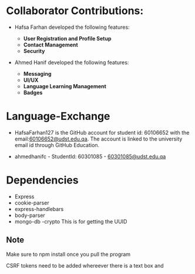 
# Collaborator Contributions:
- Hafsa Farhan developed the following features:                                
  - **User Registration and Profile Setup**
  - **Contact Management**
  - **Security**
  
- Ahmed Hanif developed the following features:
   - **Messaging**
   - **UI/UX**
   - **Language Learning Management**
   - **Badges**


# Language-Exchange
- HafsaFarhan127 is the GitHub account for student id: 60106652 with the email:60106652@udst.edu.qa.
The account is linked to the university email id through GitHub Education.

- ahmedhanifc - StudentId: 60301085 - 60301085@udst.edu.qa

# Dependencies
- Express
- cookie-parser
- express-handlebars
- body-parser
- mongo-db
-crypto 
   This is for getting the UUID
## Note
Make sure to npm install once you pull the program

CSRF tokens need to be added whereever there is a text box and <script> tag can be passed through

##Business Rules
-BUSINESS RULE:When userA adds userB as friend,in userB's contacts list-userA gets added as well

-BUSINESS RULE: USERS MUST UPLOAD PROFILE PICTURES,THERE WILL BE NO DEFAULT FOR THEM.we want personlized profiles and visible ones.

-BUSINESS RULE:user cant even login wihtout verification and once they have been verified,the rest of the site does not need to check for it.

-BUSINESS RULE: We update a session with filled values  only after login not during sign-up

# Language Exchange Platform

## Overview
The **Language Exchange Platform** is designed to connect individuals who wish to learn new languages with native speakers around the world. By fostering real-time text-based communication, users can improve their language skills interactively and immerse themselves in cultural exchanges. 

This project is built with **Node.js**, **Express.js**, and **MongoDB**

## Features

### 1. **User Registration and Profile Setup**
- Users can:
  - Register with a username, email, and password.
  - Set up profiles including their name, profile picture, and personal details.
  - Indicate languages they are fluent in and languages they wish to learn.
- Password reset and email verification are supported.

### 2. **Language Learning and Contact Management**
- Users can:
  - View and add other users fluent in their desired language.
  - Manage a contact list of friends.
  - Block or unblock users.

### 3. **Messaging**
- Text-based messaging allows users to communicate with their contacts.
- Messages update on page refresh (real-time functionality is not implemented).

### 4. **Badges**
- Badge system to reward user achievements:
  - **First Conversation**: Message sent and replied to.
  - **100 Messages Sent**: Achieved when sending 100 messages.
  - More can be added as needed

### 5. **Security**
- Protection against Cross-Site Request Forgery (CSRF).
- User sessions are managed securely with cookies.

## Tech Stack
- **Node.js**
- **Express.js**
- **MongoDB**
- **CoreUI Template** for consistent frontend design

## Development Notes
- **Flash Messages**: Used extensively for success and error notifications.
- **Session Management**: Cookies store session keys; data retrieved and validated per request.
- **CSRF Tokens**: Tokens are generated and verified for sensitive operations.
- **Badge System**: Modular design allows easy addition of new badges.

## Future Enhancements
- Real-time messaging.
- Audio and video communication.
- Advanced user analytics and statistics.
- AI Chatbot

## Contact
For inquiries, please contact:
1)  Ahmed Hanif - ahmedhanifc@gmail.com OR 60301085@udst.edu.qa
2) Hafsa Farhan - hafsafarhan127@gmail.com OR 60106652@udst.edu.qa
